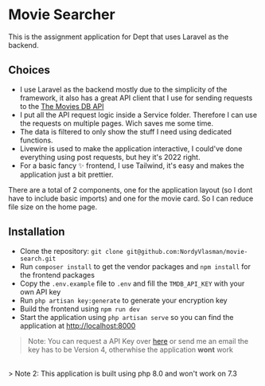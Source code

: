 # Movie Searcher
This is the assignment application for Dept that uses Laravel as the backend.

## Choices

- I use Laravel as the backend mostly due to the simplicity of the framework, it also has a great API client that I use for sending requests to the [The Movies DB API](https://www.themoviedb.org)
- I put all the API request logic inside a Service folder. Therefore I can use the requests on multiple pages. Wich saves me some time.
- The data is filtered to only show the stuff I need using dedicated functions. 
- Livewire is used to make the application interactive, I could've done everything using post requests, but hey it's 2022 right. 
- For a basic fancy ✨ frontend, I use Tailwind, it's easy and makes the application just a bit prettier.

There are a total of 2 components, one for the application layout (so I dont have to include basic imports) and one for the movie card. So I can reduce file size on the home page. 

## Installation

- Clone the repository: `git clone git@github.com:NordyVlasman/movie-search.git`
- Run `composer install` to get the vendor packages and `npm install` for the frontend packages
- Copy the `.env.example` file to `.env` and fill the `TMDB_API_KEY` with your own API key
- Run `php artisan key:generate` to generate your encryption key
- Build the frontend using `npm run dev`
- Start the application using `php artisan serve` so you can find the application at [http://localhost:8000](http://localhost:8000)

> Note: You can request a API Key over [here](https://developers.themoviedb.org/3/getting-started/introduction) or send me an email the key has to be Version 4, otherwhise the application **wont** work 
<br/>
> Note 2: This application is built using php 8.0 and won't work on 7.3
